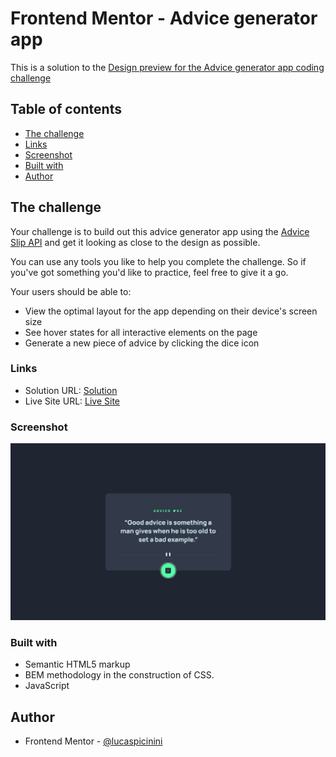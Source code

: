 # Frontend Mentor - Advice generator app

This is a solution to the [Design preview for the Advice generator app coding challenge](https://www.frontendmentor.io/challenges/advice-generator-app-QdUG-13db)

## Table of contents

  - [The challenge](#the-challenge)
  - [Links](#links)
  - [Screenshot](#screenshot)
  - [Built with](#built-with)
- [Author](#author)

## The challenge

Your challenge is to build out this advice generator app using the [Advice Slip API](https://api.adviceslip.com) and get it looking as close to the design as possible.

You can use any tools you like to help you complete the challenge. So if you've got something you'd like to practice, feel free to give it a go.

Your users should be able to:

- View the optimal layout for the app depending on their device's screen size
- See hover states for all interactive elements on the page
- Generate a new piece of advice by clicking the dice icon

### Links

- Solution URL: [Solution](https://www.frontendmentor.io/solutions/using-an-api-for-the-first-time-pWrtqCH3ti)
- Live Site URL: [Live Site](https://lucaspicinini.github.io/front-end-mentor-challenges/advice-generator-app-main)

### Screenshot

![](./my-solution-screenshot.jpg)

### Built with

- Semantic HTML5 markup
- BEM methodology in the construction of CSS.
- JavaScript

## Author

- Frontend Mentor - [@lucaspicinini](https://www.frontendmentor.io/profile/lucaspicinini)
